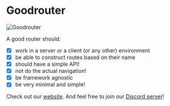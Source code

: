 # Goodrouter

![Goodrouter](./assets/goodrouter-logo-2.png)

A good router should:

- [x] work in a server or a client (or any other) environment
- [x] be able to construct routes based on their name
- [x] should have a simple API!
- [x] not do the actual navigation!
- [x] be framework agnostic
- [x] be very minimal and simple!

Check out our [website](https://www.goodrouter.org). And feel free to join our [Discord server](https://discord.gg/BJ8v7xTq8d)!
